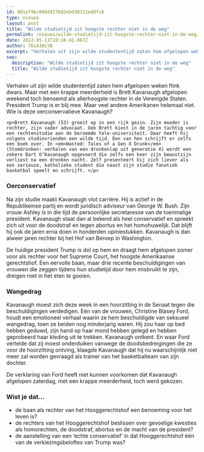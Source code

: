 ```yaml
---
id: 001af9bc086d427b82ebd30311ed9fc6
type: nieuws
layout: post
title: "Wilde studietijd zit hoogste rechter niet in de weg"
permalink: /nieuws/wilde-studietijd-zit-hoogste-rechter-niet-in-de-weg/
date: 2022-05-11T19:16:41.067Z
author: 7biA1WiYB
excerpt: "Verhalen uit zijn wilde studententijd zaten hem afgelopen weken flink dwars. Maar met een krappe meerderheid is Brett Kavanaugh afgelopen weekend toch benoemd als allerhoogste rechter in de Verenigde Staten. President Trump is er blij mee. Maar veel andere Amerikanen helemaal niet. Wie is deze oerconservatieve Kavanaugh?  "
seo:
  description: "Wilde studietijd zit hoogste rechter niet in de weg"
  title: "Wilde studietijd zit hoogste rechter niet in de weg"
---
```

Verhalen uit zijn wilde studententijd zaten hem afgelopen weken flink dwars. Maar met een krappe meerderheid is Brett Kavanaugh afgelopen weekend toch benoemd als allerhoogste rechter in de Verenigde Staten. President Trump is er blij mee. Maar veel andere Amerikanen helemaal niet. Wie is deze oerconservatieve Kavanaugh?  

    <p>Brett Kavanaugh (53) groeit op in een rijk gezin. Zijn moeder is rechter, zijn vader advocaat. Ook Brett kiest in de jaren tachtig voor een rechtenstudie aan de beroemde Yale-universiteit. Daar heeft hij volgens studievrienden een wilde tijd. Een van hen schrijft er zelfs een boek over. In <em>Wasted: Tales of a Gen X Drunk</em> (Stomdronken: verhalen van een dronkenlap uit generatie X) wordt een zekere Bart O’Kavanaugh opgevoerd die zelfs een keer zijn bewustzijn verliest na een dronken nacht. Zelf presenteert hij zich liever als een serieuze, katholieke student die naast zijn studie fanatiek basketbal speelt en schrijft. </p>
<h3>Oerconservatief </h3>
<p>Na zijn studie maakt Kavanaugh vlot carrière. Hij is actief in de Republikeinse partij en wordt juridisch adviseur van George W. Bush. Zijn vrouw Ashley is in die tijd de persoonlijke secretaresse van de toenmalige president. Kavanaugh staat dan al bekend als heel conservatief en spreekt zich uit voor de doodstraf en tegen abortus en het homohuwelijk. Dat blijft hij ook de jaren erna doen in honderden opiniestukken. Kavanaugh is dan alweer jaren rechter bij het Hof van Beroep in Washington. </p>
<p>De huidige president Trump is dol op hem en draagt hem afgelopen zomer voor als rechter voor het Supreme Court, het hoogste Amerikaanse gerechtshof. Een eervolle baan, maar drie recente beschuldigingen van vrouwen die zeggen tijdens hun studietijd door hem misbruikt te zijn, dreigen roet in het eten te gooien. </p>
<h3>Wangedrag </h3>
<p>Kavanaugh moest zich deze week in een hoorzitting in de Senaat tegen die beschuldigingen verdedigen. Eén van de vrouwen, Christine Blasey Ford, houdt een emotioneel verhaal waarin ze hem beschuldigde van seksueel wangedrag, toen ze beiden nog minderjarig waren. Hij zou haar op bed hebben geduwd, zijn hand op haar mond hebben gelegd en hebben geprobeerd haar kleding uit te trekken. Kavanaugh ontkent. En waar Ford vertelde dat zij moest onderduiken vanwege de doodsbedreigingen die ze voor de hoorzitting ontving, klaagde Kavanaugh dat hij nu waarschijnlijk niet meer zal worden gevraagd als trainer van het basketbalteam van zijn dochter. </p>
<p>De verklaring van Ford heeft niet kunnen voorkomen dat Kavanaugh afgelopen zaterdag, met een krappe meerderheid, toch werd gekozen. </p>
<h3>Wist je dat… </h3>
<ul><li>de baan als rechter van het Hooggerechtshof een benoeming voor het leven is? </li>
<li>de rechters van het Hooggerechtshof beslissen over gevoelige kwesties als homorechten, de doodstraf, abortus en de macht van de president? </li>
<li>de aanstelling van een ‘echte conservatief’ in dat Hooggerechtshof één van de verkiezingsbeloftes van Trump was? </li>
</ul>  
